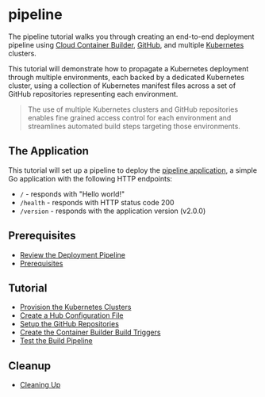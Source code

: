 # pipeline

The pipeline tutorial walks you through creating an end-to-end deployment pipeline using [Cloud Container Builder](https://cloud.google.com/container-builder), [GitHub](https://github.com), and multiple [Kubernetes](https://cloud.google.com/kubernetes-engine) clusters.

This tutorial will demonstrate how to propagate a Kubernetes deployment through multiple environments, each backed by a dedicated Kubernetes cluster, using a collection of Kubernetes manifest files across a set of GitHub repositories representing each environment.

> The use of multiple Kubernetes clusters and GitHub repositories enables fine grained access control for each environment and streamlines automated build steps targeting those environments.

## The Application

This tutorial will set up a pipeline to deploy the [pipeline application](https://github.com/kelseyhightower/pipeline-application), a simple Go application with the following HTTP endpoints:

 * `/` - responds with "Hello world!"
 * `/health` - responds with HTTP status code 200
 * `/version` - responds with the application version (v2.0.0)

## Prerequisites

* [Review the Deployment Pipeline](labs/deployment-pipeline.md)
* [Prerequisites](labs/prerequisites.md)

## Tutorial

* [Provision the Kubernetes Clusters](labs/kubernetes-clusters.md)
* [Create a Hub Configuration File](labs/hub-configuration-file.md)
* [Setup the GitHub Repositories](labs/github-repositories.md)
* [Create the Container Builder Build Triggers](labs/build-triggers.md)
* [Test the Build Pipeline](labs/test-the-pipeline.md)

## Cleanup

* [Cleaning Up](labs/cleanup.md)
